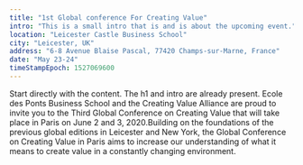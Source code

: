 ```yaml
---
title: "1st Global conference For Creating Value"
intro: "This is a small intro that is and is about the upcoming event."
location: "Leicester Castle Business School"
city: "Leicester, UK"
address: "6-8 Avenue Blaise Pascal, 77420 Champs-sur-Marne, France"
date: "May 23-24"
timeStampEpoch: 1527069600
---
```


Start directly with the content. The h1 and intro are already present. Ecole des Ponts Business School and the Creating Value Alliance are proud to invite you to the Third Global Conference on Creating Value that will take place in Paris on June 2 and 3, 2020.Building on the foundations of the previous global editions in Leicester and New York, the Global Conference on Creating Value in Paris aims to increase our understanding of what it means to create value in a constantly changing environment.
